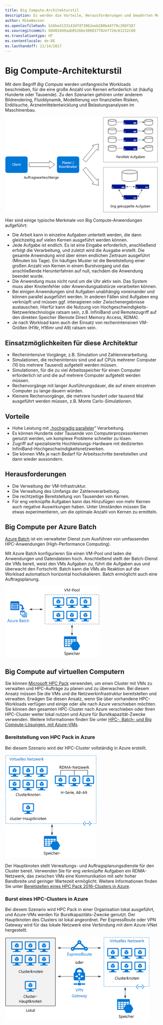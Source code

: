 ```yaml
---
title: Big Compute-Architekturstil
description: Es werden die Vorteile, Herausforderungen und bewährten Methoden für Big Compute-Architekturen in Azure beschrieben.
author: MikeWasson
ms.openlocfilehash: b16be4133143d7d73062eeb280b44779c390f387
ms.sourcegitcommit: b0482d49aab0526be386837702e7724c61232c60
ms.translationtype: HT
ms.contentlocale: de-DE
ms.lasthandoff: 11/14/2017
---
```

# <a name="big-compute-architecture-style"></a>Big Compute-Architekturstil

Mit dem Begriff *Big Compute* werden umfangreiche Workloads beschrieben, für die eine große Anzahl von Kernen erforderlich ist (häufig Hunderte oder Tausende). Zu den Szenarien gehören unter anderem Bildrendering, Fluiddynamik, Modellierung von finanziellen Risiken, Erdölsuche, Arzneimittelentwicklung und Belastungsanalysen im Maschinenbau.

![](./images/big-compute-logical.png)

Hier sind einige typische Merkmale von Big Compute-Anwendungen aufgeführt:

- Die Arbeit kann in einzelne Aufgaben unterteilt werden, die dann gleichzeitig auf vielen Kernen ausgeführt werden können.
- Jede Aufgabe ist endlich. Es ist eine Eingabe erforderlich, anschließend erfolgt die Verarbeitung, und zuletzt wird die Ausgabe erstellt. Die gesamte Anwendung wird über einen endlichen Zeitraum ausgeführt (Minuten bis Tage). Ein häufiges Muster ist die Bereitstellung einer großen Anzahl von Kernen in einem Burstvorgang und das anschließende Herunterfahren auf null, nachdem die Anwendung beendet wurde. 
- Die Anwendung muss nicht rund um die Uhr aktiv sein. Das System muss aber Knotenfehler oder Anwendungsabstürze verarbeiten können.
- Bei einigen Anwendungen sind Aufgaben unabhängig voneinander und können parallel ausgeführt werden. In anderen Fällen sind Aufgaben eng verknüpft und müssen ggf. interagieren oder Zwischenergebnisse austauschen. Hierfür kann die Nutzung von Hochgeschwindigkeits-Netzwerktechnologie ratsam sein, z.B. InfiniBand und Remotezugriff auf den direkten Speicher (Remote Direct Memory Access, RDMA). 
- Je nach Workload kann auch der Einsatz von rechenintensiven VM-Größen (H16r, H16mr und A9) ratsam sein.

## <a name="when-to-use-this-architecture"></a>Einsatzmöglichkeiten für diese Architektur

- Rechenintensive Vorgänge, z.B. Simulation und Zahlenverarbeitung.
- Simulationen, die rechenintensiv sind und auf CPUs mehrerer Computer (10 bis mehrere Tausend) aufgeteilt werden müssen.
- Simulationen, für die zu viel Arbeitsspeicher für einen Computer erforderlich ist und die auf mehrere Computer aufgeteilt werden müssen.
- Rechenvorgänge mit langer Ausführungsdauer, die auf einem einzelnen Computer zu lange dauern würden.
- Kleinere Rechenvorgänge, die mehrere hundert oder tausend Mal ausgeführt werden müssen, z.B. Monte Carlo-Simulationen.

## <a name="benefits"></a>Vorteile

- Hohe Leistung mit „[hochgradig paralleler][embarrassingly-parallel]“ Verarbeitung.
- Es können Hunderte oder Tausende von Computerprozessorkernen genutzt werden, um komplexe Probleme schneller zu lösen.
- Zugriff auf spezialisierte Hochleistungs-Hardware mit dedizierten InfiniBand-Hochgeschwindigkeitsnetzwerken.
- Sie können VMs je nach Bedarf für Arbeitsschritte bereitstellen und dann wieder aussondern. 

## <a name="challenges"></a>Herausforderungen

- Die Verwaltung der VM-Infrastruktur.
- Die Verwaltung des Umfangs der Zahlenverarbeitung. 
- Die rechtzeitige Bereitstellung von Tausenden von Kernen.
- Für eng verknüpfte Aufgaben kann das Hinzufügen von mehr Kernen auch negative Auswirkungen haben. Unter Umständen müssen Sie etwas experimentieren, um die optimale Anzahl von Kernen zu ermitteln.

## <a name="big-compute-using-azure-batch"></a>Big Compute per Azure Batch

[Azure Batch][batch] ist ein verwalteter Dienst zum Ausführen von umfassenden HPC-Anwendungen (High-Performance Computing).

Mit Azure Batch konfigurieren Sie einen VM-Pool und laden die Anwendungen und Datendateien hoch. Anschließend stellt der Batch-Dienst die VMs bereit, weist den VMs Aufgaben zu, führt die Aufgaben aus und überwacht den Fortschritt. Batch kann die VMs als Reaktion auf die Workload automatisch horizontal hochskalieren. Batch ermöglicht auch eine Auftragsplanung.

![](./images/big-compute-batch.png) 

## <a name="big-compute-running-on-virtual-machines"></a>Big Compute auf virtuellen Computern

Sie können [Microsoft HPC Pack][hpc-pack] verwenden, um einen Cluster mit VMs zu verwalten und HPC-Aufträge zu planen und zu überwachen. Bei diesem Ansatz müssen Sie die VMs und die Netzwerkinfrastruktur bereitstellen und verwalten. Erwägen Sie diesen Ansatz, wenn Sie über vorhandene HPC-Workloads verfügen und einige oder alle nach Azure verschieben möchten. Sie können den gesamten HPC-Cluster nach Azure verschieben oder Ihren HPC-Cluster weiter lokal nutzen und Azure für Burstkapazität-Zwecke verwenden. Weitere Informationen finden Sie unter [HPC-, Batch- und Big Compute-Lösungen, mit Azure-VMs][batch-hpc-solutions].

### <a name="hpc-pack-deployed-to-azure"></a>Bereitstellung von HPC Pack in Azure

Bei diesem Szenario wird der HPC-Cluster vollständig in Azure erstellt.

![](./images/big-compute-iaas.png) 
 
Der Hauptknoten stellt Verwaltungs- und Auftragsplanungsdienste für den Cluster bereit. Verwenden Sie für eng verknüpfte Aufgaben ein RDMA-Netzwerk, das zwischen VMs eine Kommunikation mit sehr hoher Bandbreite und geringer Wartezeit ermöglicht. Weitere Informationen finden Sie unter [Bereitstellen eines HPC Pack 2016-Clusters in Azure][deploy-hpc-azure].

### <a name="burst-an-hpc-cluster-to-azure"></a>Burst eines HPC-Clusters in Azure

Bei diesem Szenario wird HPC Pack in einer Organisation lokal ausgeführt, und Azure-VMs werden für Burstkapazitäts-Zwecke genutzt. Der Hauptknoten des Clusters ist lokal angeordnet. Per ExpressRoute oder VPN Gateway wird für das lokale Netzwerk eine Verbindung mit dem Azure-VNet hergestellt.

![](./images/big-compute-hybrid.png) 


[batch]: /azure/batch/
[batch-hpc-solutions]: /azure/batch/batch-hpc-solutions
[deploy-hpc-azure]: /azure/virtual-machines/windows/hpcpack-2016-cluster
[embarrassingly-parallel]: https://en.wikipedia.org/wiki/Embarrassingly_parallel
[hpc-pack]: https://technet.microsoft.com/library/cc514029

 

